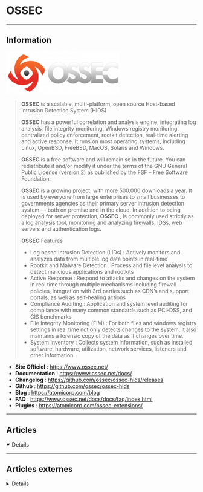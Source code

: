 # OSSEC
----

## <i class="fa-solid fa-hashtag"></i> Information

![Logo](../../_media/apps/ossec/ossec_logo.png ':size=250 :no-zoom')


> <i class="fa-solid fa-quote-left"></i> **OSSEC** is a scalable, multi-platform, open source Host-based Intrusion Detection System (HIDS)
>
> **OSSEC** has a powerful correlation and analysis engine, integrating log analysis, file integrity monitoring, Windows registry monitoring, centralized policy enforcement, rootkit detection, real-time alerting and active response. It runs on most operating systems, including Linux, OpenBSD, FreeBSD, MacOS, Solaris and Windows.
>
> **OSSEC** is a free software and will remain so in the future. You can redistribute it and/or modify it under the terms of the GNU General Public License (version 2) as published by the FSF – Free Software Foundation.
>
> **OSSEC** is a growing project, with more 500,000 downloads a year. It is used by everyone from large enterprises to small businesses to governments agencies as their primary server intrusion detection system — both on premise and in the cloud. In addition to being deployed for server protection, **OSSEC** , is commonly used strictly as a log analysis tool, monitoring and analyzing firewalls, IDSs, web servers and authentication logs.
>
> **OSSEC** Features
> 
> - Log based Intrusion Detection (LIDs) : Actively monitors and analyzes data from multiple log data points in real-time
> - Rootkit and Malware Detection : Process and file level analysis to detect malicious applications and rootkits
> - Active Response : Respond to attacks and changes on the system in real time through multiple mechanisms including firewall policies, integration with 3rd parties such as CDN’s and support portals, as well as self-healing actions
> - Compliance Auditing : Application and system level auditing for compliance with many common standards such as PCI-DSS, and CIS benchmarks
> - File Integrity Monitoring (FIM) : For both files and windows registry settings in real time not only detects changes to the system, it also maintains a forensic copy of the data as it changes over time.
> - System Inventory : Collects system information, such as installed software, hardware, utilization, network services, listeners and other information. <i class="fa-solid fa-quote-left fa-rotate-180"></i>


- <i class="fa-solid fa-globe"></i> **Site Officiel** : https://www.ossec.net/
- <i class="fa-solid fa-book"></i> **Documentation** : https://www.ossec.net/docs/
- <i class="fa-solid fa-file-circle-question"></i> **Changelog** : https://github.com/ossec/ossec-hids/releases
- <i class="fa-brands fa-github"></i> **Github** : https://github.com/ossec/ossec-hids
- <i class="fab fa-blogger-b"></i> **Blog** : https://atomicorp.com/blog
- <i class="far fa-question-circle"></i> **FAQ** : https://www.ossec.net/docs/docs/faq/index.html
- <i class="fas fa-tools"></i> **Plugins** : https://atomicorp.com/ossec-extensions/

---

## <i class="fa-regular fa-newspaper"></i> Articles

<details open>

</details>

---

## <i class="fa-solid fa-glasses"></i> Articles externes

<details>

- [Mise en œuvre d’OSSEC sous Debian : théorie](https://www.guillaume-leduc.fr/mise-en-oeuvre-dossec-sous-debian-theorie.html)

</details>